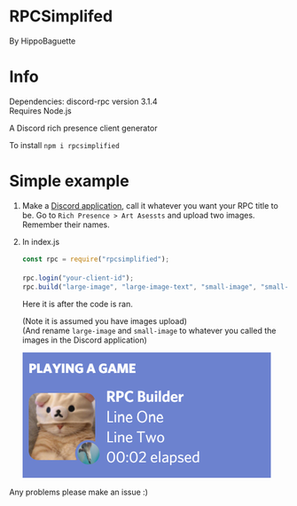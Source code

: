 # RPCSimplifed
 
By HippoBaguette  


# Info
Dependencies:  discord-rpc version 3.1.4  
Requires Node.js

A Discord rich presence client generator

To install `npm i rpcsimplified`

# Simple example



1. Make a [Discord application](https://discord.com/developers/applications), call it whatever you want your RPC title to be. Go to `Rich Presence > Art Asessts` and upload two images. Remember their names.

2. In index.js 
    ```js
    const rpc = require("rpcsimplified");

    rpc.login("your-client-id");
    rpc.build("large-image", "large-image-text", "small-image", "small-image-text", "line-one", "line-two");
    ```

    Here it is after the code is ran.

    (Note it is assumed you have images upload)  
    (And rename `large-image` and `small-image` to whatever you called the images in the Discord application)
    
    ![Put the clientID here](/images/rpcone.png "RPC")
    

Any problems please make an issue :)
